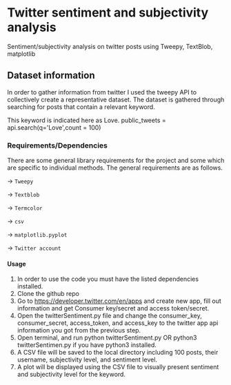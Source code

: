 # Twitter sentiment and subjectivity analysis 
Sentiment/subjectivity analysis on twitter posts using Tweepy, TextBlob, matplotlib

## Dataset information
In order to gather information from twitter I used the tweepy API to collectively create a representative dataset. The
dataset is gathered through searching for posts that contain a relevant keyword. 

This keyword is indicated here as Love.
public_tweets = api.search(q='Love',count = 100)

### Requirements/Dependencies
There are some general library requirements for the project and some which are specific to individual methods.
The general requirements are as follows.


-> <code>Tweepy</code>

-> <code>Textblob</code>

-> <code>Termcolor</code>

-> <code>csv</code>

-> <code>matplotlib.pyplot</code>

-> <code>Twitter account</code>



#### Usage

1. In order to use the code you must have the listed dependencies installed. 
2. Clone the github repo
3. Go to https://developer.twitter.com/en/apps and create new app, fill out information and get Consumer key/secret and access token/secret.
4. Open the twitterSentiment.py file and change the consumer_key, consumer_secret, access_token, and access_key to the twitter app api information you got from the previous step.
5. Open terminal, and run python twitterSentiment.py OR python3 twitterSentimen.py if you have python3 installed.
6. A CSV file will be saved to the local directory including 100 posts, their username, subjectivity level, and sentiment level.
7. A plot will be displayed using the CSV file to visually present sentiment and subjectivity level for the keyword.
